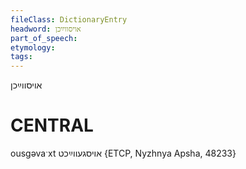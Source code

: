 ```yaml
---
fileClass: DictionaryEntry
headword: אויסווײַכן
part_of_speech: 
etymology: 
tags: 
---
```

אויסווײַכן

CENTRAL
========

ousgəvaˑxt אויסגעווײַכט {ETCP, Nyzhnya Apsha, 48233}
